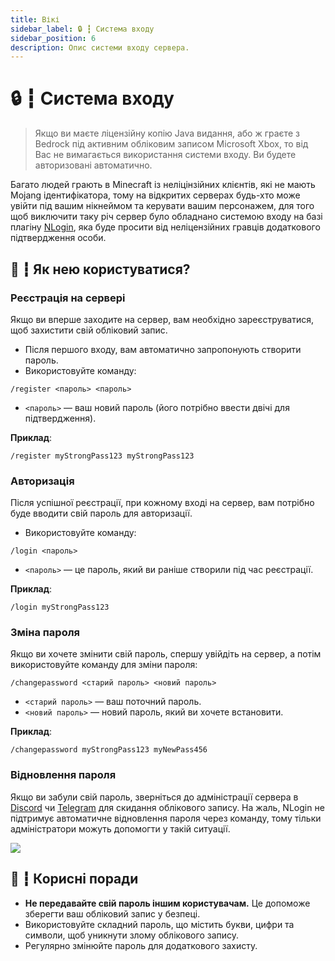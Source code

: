 ```yaml
---
title: Вікі
sidebar_label: 🔒 ┇ Система входу
sidebar_position: 6
description: Опис системи входу сервера.
---
```

# 🔒 ┇ Система входу

> Якщо ви маєте ліцензійну копію Java видання, або ж граєте з Bedrock під активним обліковим записом Microsoft Xbox, то від Вас не вимагається використання системи входу. Ви будете авторизовані автоматично.

Багато людей грають в Minecraft із неліцінзійних клієнтів, які не мають Mojang ідентифікатора, тому на відкритих серверах будь-хто може увійти під вашим нікнеймом та керувати вашим персонажем, для того щоб виключити таку річ сервер було обладнано системою входу на базі плагіну [NLogin](https://docs.nickuc.com/), яка буде просити від неліцензійних гравців додаткового підтвердження особи.

## 🧩 ┇ Як нею користуватися?

### Реєстрація на сервері

Якщо ви вперше заходите на сервер, вам необхідно зареєструватися, щоб захистити свій обліковий запис.

- Після першого входу, вам автоматично запропонують створити пароль.
- Використовуйте команду:

```
/register <пароль> <пароль>
```

- `<пароль>` — ваш новий пароль (його потрібно ввести двічі для підтвердження).

**Приклад**:

```
/register myStrongPass123 myStrongPass123
```

### Авторизація

Після успішної реєстрації, при кожному вході на сервер, вам потрібно буде вводити свій пароль для авторизації.

- Використовуйте команду:

```
/login <пароль>
```

- `<пароль>` — це пароль, який ви раніше створили під час реєстрації.

**Приклад**:

```
/login myStrongPass123
```

### Зміна пароля

Якщо ви хочете змінити свій пароль, спершу увійдіть на сервер, а потім використовуйте команду для зміни пароля:

```
/changepassword <старий пароль> <новий пароль>
```

- `<старий пароль>` — ваш поточний пароль.
- `<новий пароль>` — новий пароль, який ви хочете встановити.

**Приклад**:

```
/changepassword myStrongPass123 myNewPass456
```

### Відновлення пароля

Якщо ви забули свій пароль, зверніться до адміністрації сервера в [Discord](https://discord.gg/TYs8FjvzFf) чи [Telegram](https://t.me/liubquanti_conbot) для скидання облікового запису. На жаль, NLogin не підтримує автоматичне відновлення пароля через команду, тому тільки адміністратори можуть допомогти у такій ситуації.

[![](https://invidget.switchblade.xyz/TYs8FjvzFf?theme=dark)](https://discord.gg/TYs8FjvzFf)

## 🎯 ┇ Корисні поради

- **Не передавайте свій пароль іншим користувачам.** Це допоможе зберегти ваш обліковий запис у безпеці.
- Використовуйте складний пароль, що містить букви, цифри та символи, щоб уникнути злому облікового запису.
- Регулярно змінюйте пароль для додаткового захисту.
